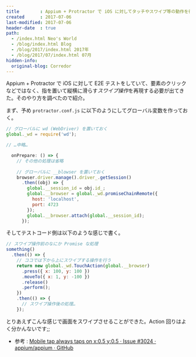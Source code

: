 ```yaml
---
title        : Appium + Protractor で iOS に対してタッチやスワイプ等の動作を行うには
created      : 2017-07-06
last-modified: 2017-07-06
header-date  : true
path:
  - /index.html Neo's World
  - /blog/index.html Blog
  - /blog/2017/index.html 2017年
  - /blog/2017/07/index.html 07月
hidden-info:
  original-blog: Corredor
---
```


Appium + Protractor で iOS に対して E2E テストをしていて、要素のクリックなどではなく、指を置いて縦横に滑らす*スワイプ操作*を再現する必要が出てきた。そのやり方を調べたので紹介。

まず、予め `protractor.conf.js` に以下のようにしてグローバル変数を作っておく。

```javascript
// グローバルに wd (WebDriver) を置いておく
global._wd = require('wd');

// …中略…

  onPrepare: () => {
    // その他の処理は省略
    
    // グローバルに __blowser を置いておく
    browser.driver.manage().driver_.getSession()
      .then((obj) => {
        global.__session_id = obj.id_;
        global.__browser = global._wd.promiseChainRemote({
          host: 'localhost',
          port: 4723
        });
        global.__browser.attach(global.__session_id);
      });
```

そしてテストコード側は以下のような感じで書く。

```javascript
// スワイプ操作前のなにか Promise な処理
something()
  .then(() => {
    // ココでは下から上にスワイプする操作を行う
    return new global._wd.TouchAction(global.__browser)
      .press({ x: 100, y: 100 })
      .moveTo({ x: 1, y: -100 })
      .release()
      .perform();
    })
    .then(() => {
      // スワイプ操作後の処理…
    });
```

とりあえずこんな感じで画面をスワイプさせることができた。Action 回りはよく分かんないです;;

- 参考 : [Mobile tap always taps on x:0.5 y:0.5 · Issue #3024 · appium/appium · GitHub](https://github.com/appium/appium/issues/3024)
